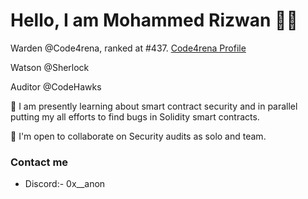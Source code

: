 Hello, I am Mohammed Rizwan :raising_hand_man:
================================

Warden @Code4rena, ranked at #437. [Code4rena Profile](https://code4rena.com/@MohammedRizwan)

Watson @Sherlock

Auditor @CodeHawks

🧠 I am presently learning about smart contract security and in parallel putting my all efforts to find bugs in Solidity smart contracts. 

🤝  I'm open to collaborate on Security audits as solo and team. 


### Contact me
* Discord:- 0x__anon
